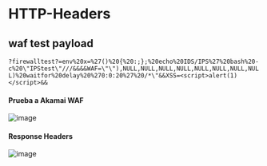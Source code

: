 # HTTP-Headers


## waf test payload
```?firewalltest?=env%20x=%27()%20{%20:;};%20echo%20IDS/IPS%27%20bash%20-c%20\"IPStest\"///&&&&WAF=\"\"),NULL,NULL,NULL,NULL,NULL,NULL,NULL,NULL)%20waitfor%20delay%20%270:0:20%27%20/*\"&&XSS=<script>alert(1)</script>&&```



#### Prueba a Akamai  WAF 
![image](https://user-images.githubusercontent.com/26071783/50234101-93148600-037a-11e9-9251-e88589c8999a.png)

#### Response Headers

![image](https://user-images.githubusercontent.com/26071783/61178044-5ee10b00-a5d3-11e9-8378-3f3ac62b7af5.png)
